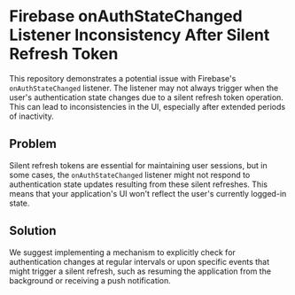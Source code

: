 # Firebase onAuthStateChanged Listener Inconsistency After Silent Refresh Token

This repository demonstrates a potential issue with Firebase's `onAuthStateChanged` listener. The listener may not always trigger when the user's authentication state changes due to a silent refresh token operation. This can lead to inconsistencies in the UI, especially after extended periods of inactivity.

## Problem

Silent refresh tokens are essential for maintaining user sessions, but in some cases, the `onAuthStateChanged` listener might not respond to authentication state updates resulting from these silent refreshes. This means that your application's UI won't reflect the user's currently logged-in state.

## Solution

We suggest implementing a mechanism to explicitly check for authentication changes at regular intervals or upon specific events that might trigger a silent refresh, such as resuming the application from the background or receiving a push notification.